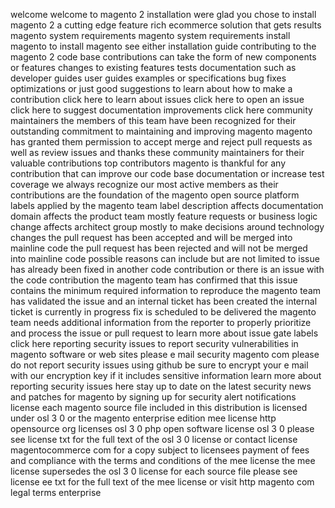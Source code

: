 welcome welcome to magento 2 installation were glad you chose to install magento 2 a cutting edge feature rich ecommerce solution that gets results magento system requirements magento system requirements install magento to install magento see either installation guide contributing to the magento 2 code base contributions can take the form of new components or features changes to existing features tests documentation such as developer guides user guides examples or specifications bug fixes optimizations or just good suggestions to learn about how to make a contribution click here to learn about issues click here to open an issue click here to suggest documentation improvements click here community maintainers the members of this team have been recognized for their outstanding commitment to maintaining and improving magento magento has granted them permission to accept merge and reject pull requests as well as review issues and thanks these community maintainers for their valuable contributions top contributors magento is thankful for any contribution that can improve our code base documentation or increase test coverage we always recognize our most active members as their contributions are the foundation of the magento open source platform labels applied by the magento team label description affects documentation domain affects the product team mostly feature requests or business logic change affects architect group mostly to make decisions around technology changes the pull request has been accepted and will be merged into mainline code the pull request has been rejected and will not be merged into mainline code possible reasons can include but are not limited to issue has already been fixed in another code contribution or there is an issue with the code contribution the magento team has confirmed that this issue contains the minimum required information to reproduce the magento team has validated the issue and an internal ticket has been created the internal ticket is currently in progress fix is scheduled to be delivered the magento team needs additional information from the reporter to properly prioritize and process the issue or pull request to learn more about issue gate labels click here reporting security issues to report security vulnerabilities in magento software or web sites please e mail security magento com please do not report security issues using github be sure to encrypt your e mail with our encryption key if it includes sensitive information learn more about reporting security issues here stay up to date on the latest security news and patches for magento by signing up for security alert notifications license each magento source file included in this distribution is licensed under osl 3 0 or the magento enterprise edition mee license http opensource org licenses osl 3 0 php open software license osl 3 0 please see license txt for the full text of the osl 3 0 license or contact license magentocommerce com for a copy subject to licensees payment of fees and compliance with the terms and conditions of the mee license the mee license supersedes the osl 3 0 license for each source file please see license ee txt for the full text of the mee license or visit http magento com legal terms enterprise